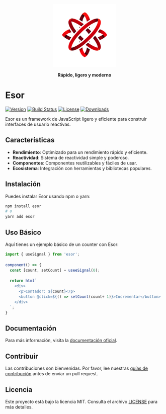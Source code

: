 
<p align="center">
  <img src="./assets/esor_logo.png" alt="Esor Logo" width="200"/>
</p>

<p align="center"><strong>Rápido, ligero y moderno</strong></p>

# Esor
[![Version](https://img.shields.io/npm/v/esor.svg)](https://www.npmjs.com/package/esor)
[![Build Status](https://github.com/esorjs/esor/actions/workflows/ci.yml/badge.svg)](https://github.com/esorjs/esor/actions)
[![License](https://img.shields.io/npm/l/esor.svg)](https://github.com/esorjs/esor/blob/main/LICENSE)
[![Downloads](https://img.shields.io/npm/dm/esor.svg)](https://www.npmjs.com/package/esor)

Esor es un framework de JavaScript ligero y eficiente para construir interfaces de usuario reactivas.

## Características

- **Rendimiento**: Optimizado para un rendimiento rápido y eficiente.
- **Reactividad**: Sistema de reactividad simple y poderoso.
- **Componentes**: Componentes reutilizables y fáciles de usar.
- **Ecosistema**: Integración con herramientas y bibliotecas populares.

## Instalación

Puedes instalar Esor usando npm o yarn:

```bash
npm install esor
# o
yarn add esor
```

## Uso Básico

Aquí tienes un ejemplo básico de un counter con Esor:

```javascript
import { useSignal } from 'esor';

component() => {
  const [count, setCount] = useeSignal(0);

  return html`
    <div>
      <p>Contador: ${count}</p>
      <button @click=${() => setCount(count+ 1)}>Incrementar</button>
    </div>
  `;
}
```

## Documentación

Para más información, visita la [documentación oficial](https://github.com/esorjs/esor/wiki).

## Contribuir

Las contribuciones son bienvenidas. Por favor, lee nuestras [guías de contribución](https://github.com/esorjs/esor/blob/main/CONTRIBUTING.md) antes de enviar un pull request.

## Licencia

Este proyecto está bajo la licencia MIT. Consulta el archivo [LICENSE](https://github.com/esorjs/esor/blob/main/LICENSE) para más detalles.
